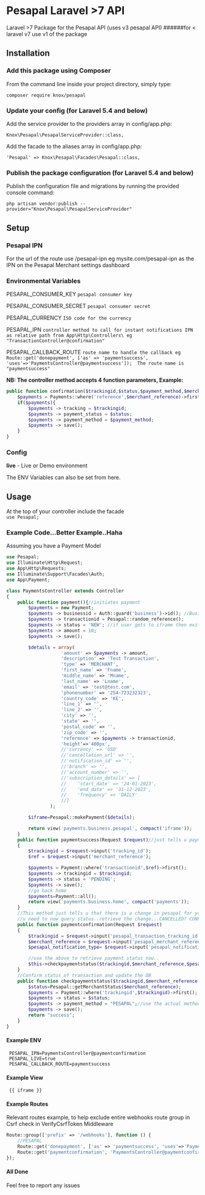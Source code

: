# Pesapal Laravel >7 API
Laravel >7 Package for the Pesapal API (uses v3 pesapal API)
######for < laravel v7 use v1 of the package

## Installation

### Add this package using Composer

From the command line inside your project directory, simply type:

`composer require knox/pesapal`

### Update your config (for Laravel 5.4 and below)

Add the service provider to the providers array in config/app.php:

`Knox\Pesapal\PesapalServiceProvider::class,`

Add the facade to the aliases array in config/app.php:

`'Pesapal' => Knox\Pesapal\Facades\Pesapal::class,` 

### Publish the package configuration (for Laravel 5.4 and below)

Publish the configuration file and migrations by running the provided console command:

`php artisan vendor:publish --provider="Knox\Pesapal\PesapalServiceProvider"`

## Setup
### Pesapal IPN
For the url of the route use /pesapal-ipn eg mysite.com/pesapal-ipn as the IPN on the Pesapal Merchant settings dashboard
 
### Environmental Variables
PESAPAL\_CONSUMER\_KEY `pesapal consumer key`<br/>

PESAPAL\_CONSUMER\_SECRET `pesapal consumer secret`<br/>

PESAPAL\_CURRENCY `ISO code for the currency`<br/>

PESAPAL\_IPN `controller method to call for instant notifications IPN  as relative path from App\Http\Controllers\ eg "TransactionController@confirmation"`<br/>

PESAPAL\_CALLBACK_ROUTE `route name to handle the callback eg Route::get('donepayment', ['as' => 'paymentsuccess', 'uses'=>'PaymentsController@paymentsuccess']);  The route name is "paymentsuccess"`<br/>

<b>NB: The controller method accepts 4 function parameters, Example:</b>

```php
public function confirmation($trackingid,$status,$payment_method,$merchant_reference){
	$payments = Payments::where('reference',$merchant_reference)->first();
    if($payments){
        $payments -> tracking = $trackingid;
        $payments -> payment_status = $status;
        $payments -> payment_method = $payment_method;
        $payments -> save();
    }
}       
```

### Config
<b>live</b> - Live or Demo environment<br/>

The ENV Variables can also be set from here.

## Usage
At the top of your controller include the facade<br/>
`use Pesapal;`

### Example Code...Better Example..Haha
Assuming you have a Payment Model <br/>

```php
use Pesapal;
use Illuminate\Http\Request;
use App\Http\Requests;
use Illuminate\Support\Facades\Auth;
use App\Payment;

class PaymentsController extends Controller
{
    public function payment(){//initiates payment
        $payments = new Payment;
        $payments -> businessid = Auth::guard('business')->id(); //Business ID
        $payments -> transactionid = Pesapal::random_reference();
        $payments -> status = 'NEW'; //if user gets to iframe then exits, i prefer to have that as a new/lost transaction, not pending
        $payments -> amount = 10;
        $payments -> save();

        $details = array(
                    'amount' => $payments -> amount,
                    'description' => 'Test Transaction',
                    'type' => 'MERCHANT',
                    'first_name' => 'Fname',
                    'middle_name' => 'Mname',
                    'last_name' => 'Lname',
                    'email' => 'test@test.com',
                    'phonenumber' => '254-723232323',
                    'country_code' => 'KE',
                    'line_1' => '',
                    'line_2' => '',
                    'city' => '',
                    'state' => '',
                    'postal_code' => '',
                    'zip_code' => '',
                    'reference' => $payments -> transactionid,
                    'height'=>'400px',
                    //'currency' => 'USD'
                    //'cancellation_url' => '',
                    //'notification_id' => '',
                    //'branch' => '',
                    //'account_number' => '',  
                    //'subscription_details' => [
                    //    'start_date' => '24-01-2023',
                    //    'end_date' => '31-12-2023',
                    //    'frequency' => 'DAILY'
                    //]
                );

        $iframe=Pesapal::makePayment($details);

        return view('payments.business.pesapal', compact('iframe'));
    }
    public function paymentsuccess(Request $request)//just tells u payment has gone thru..but not confirmed
    {
        $trackingid = $request->input('tracking_id');
        $ref = $request->input('merchant_reference');

        $payments = Payment::where('transactionid',$ref)->first();
        $payments -> trackingid = $trackingid;
        $payments -> status = 'PENDING';
        $payments -> save();
        //go back home
        $payments=Payment::all();
        return view('payments.business.home', compact('payments'));
    }
    //This method just tells u that there is a change in pesapal for your transaction..
    //u need to now query status..retrieve the change...CANCELLED? CONFIRMED?
    public function paymentconfirmation(Request $request)
    {
        $trackingid = $request->input('pesapal_transaction_tracking_id');
        $merchant_reference = $request->input('pesapal_merchant_reference');
        $pesapal_notification_type= $request->input('pesapal_notification_type');

        //use the above to retrieve payment status now..
        $this->checkpaymentstatus($trackingid,$merchant_reference,$pesapal_notification_type);
    }
    //Confirm status of transaction and update the DB
    public function checkpaymentstatus($trackingid,$merchant_reference,$pesapal_notification_type){
        $status=Pesapal::getMerchantStatus($merchant_reference);
        $payments = Payment::where('trackingid',$trackingid)->first();
        $payments -> status = $status;
        $payments -> payment_method = "PESAPAL";//use the actual method though...
        $payments -> save();
        return "success";
    }
}
```
#### Example ENV

```
 PESAPAL_IPN=PaymentsController@paymentconfirmation
 PESAPAL_LIVE=true
 PESAPAL_CALLBACK_ROUTE=paymentsuccess
```
#### Example View

```
 {{ iframe }}
```
#### Example Routes
Relevant routes example, to help exclude entire webhooks route group in Csrf check in VerifyCsrfToken Middleware<br/>

```php
Route::group(['prefix' => '/webhooks'], function () {
    //PESAPAL
    Route::get('donepayment', ['as' => 'paymentsuccess', 'uses'=>'PaymentsController@paymentsuccess']);
    Route::get('paymentconfirmation', 'PaymentsController@paymentconfirmation');
});
 ```
 
#### All Done
Feel free to report any issues


